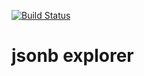 [![Build Status](https://travis-ci.org/erthalion/jsonbx.svg?branch=master)](https://travis-ci.org/erthalion/jsonbx)

jsonb explorer
======
